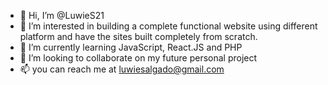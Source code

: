 - 👋 Hi, I’m @LuwieS21
- 👀 I’m interested in building a complete functional website using different platform and have the sites built completely from scratch.
- 🌱 I’m currently learning JavaScript, React.JS and PHP
- 💞️ I’m looking to collaborate on my future personal project
- 📫 you can reach me at luwiesalgado@gmail.com

<!---
LuwieS21/LuwieS21 is a ✨ special ✨ repository because its `README.md` (this file) appears on your GitHub profile.
You can click the Preview link to take a look at your changes.
--->
